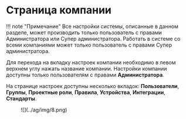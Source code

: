 # Страница компании

!!! note "Примечание"
    Все настройки системы, описанные в данном разделе, может производить только пользователь с правами Администратора или Супер администратора. Работать в системе со всеми компаниями может только пользователь с правами Супер администратора.

Для перехода на вкладку настроек компании необходимо в левом верхнем углу нажать название компании. Настройки компании доступны только пользователям с правами **Администратора**.

На странице настроек доступны несколько вкладок: **Пользователи**, **Группы**, **Проектные роли**, **Правила**, **Устройства**, **Интеграции**, **Стандарты**.
  
<figure markdown>![](../ag/img/8.png)</figure>
